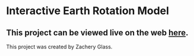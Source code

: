 # Interactive Earth Rotation Model

## This project can be viewed live on the web [here](http://zacheryglass.com/Earth/).

This project was created by Zachery Glass.
